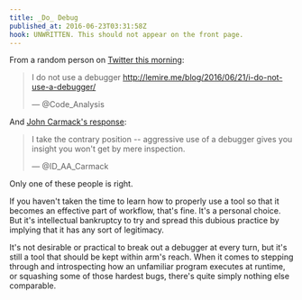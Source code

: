 ```yaml
---
title: _Do_ Debug
published_at: 2016-06-23T03:31:58Z
hook: UNWRITTEN. This should not appear on the front page.
---
```


From a random person on [Twitter this morning][dont-debug]:

> I do not use a debugger <a href="http://lemire.me/blog/2016/06/21/i-do-not-use-a-debugger/" rel="nofollow">http://lemire.me/blog/2016/06/21/i-do-not-use-a-debugger/</a>
>
> &mdash; @Code\_Analysis

And [John Carmack's response][do-debug]:

> I take the contrary position -- aggressive use of a debugger gives you
> insight you won't get by mere inspection.
>
> &mdash; @ID\_AA\_Carmack

Only one of these people is right.

If you haven't taken the time to learn how to properly use a tool so that it
becomes an effective part of workflow, that's fine. It's a personal choice. But
it's intellectual bankruptcy to try and spread this dubious practice by
implying that it has any sort of legitimacy.

It's not desirable or practical to break out a debugger at every turn, but it's
still a tool that should be kept within arm's reach. When it comes to stepping
through and introspecting how an unfamiliar program executes at runtime, or
squashing some of those hardest bugs, there's quite simply nothing else
comparable.

[do-debug]: https://twitter.com/ID_AA_Carmack/status/745638167068319744
[dont-debug]: https://twitter.com/Code_Analysis/status/745542120379809792

